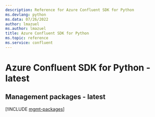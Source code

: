 ```yaml
---
description: Reference for Azure Confluent SDK for Python
ms.devlang: python
ms.data: 07/26/2022
author: lmazuel
ms.author: lmazuel
title: Azure Confluent SDK for Python
ms.topic: reference
ms.service: confluent
---
```

# Azure Confluent SDK for Python - latest

## Management packages - latest
[!INCLUDE [mgmt-packages](confluent-mgmt-index.md)]